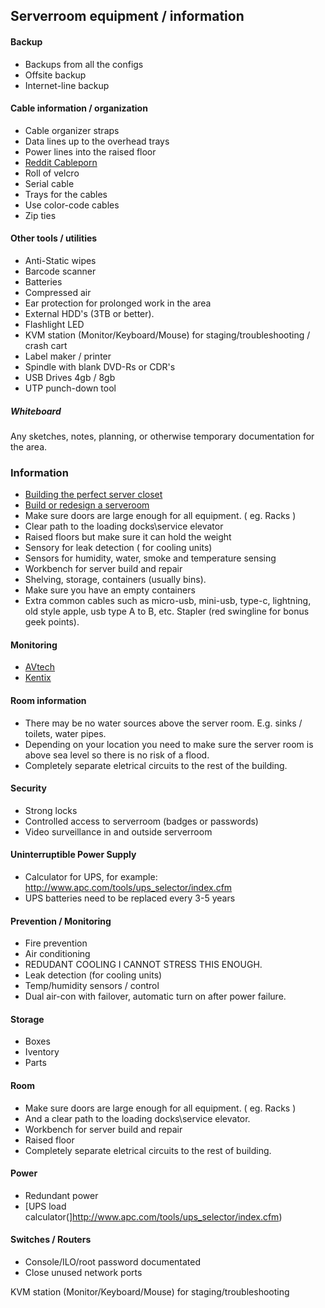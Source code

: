 ## Serverroom equipment / information

#### Backup
- Backups from all the configs
- Offsite backup
- Internet-line backup

#### Cable information / organization
- Cable organizer straps
- Data lines up to the overhead trays
- Power lines into the raised floor
- [Reddit Cableporn](https://www.reddit.com/r/cableporn/)
- Roll of velcro
- Serial cable
- Trays for the cables
- Use color-code cables
- Zip ties

#### Other tools / utilities
- Anti-Static wipes
- Barcode scanner
- Batteries
- Compressed air
- Ear protection for prolonged work in the area
- External HDD's (3TB or better).
- Flashlight LED
- KVM station (Monitor/Keyboard/Mouse) for staging/troubleshooting / crash cart
- Label maker / printer
- Spindle with blank DVD-Rs or CDR's
- USB Drives 4gb / 8gb
- UTP punch-down tool

##### Whiteboard
Any sketches, notes, planning, or otherwise temporary documentation for the area.

### Information
- [Building the perfect server closet](http://www.channelpronetwork.com/article/building-perfect-server-closet?page=0%2C0)
- [Build or redesign a serveroom](https://community.spiceworks.com/how_to/2622-how-to-build-or-redesign-a-server-room)
- Make sure doors are large enough for all equipment. ( eg. Racks )
- Clear path to the loading docks\service elevator
- Raised floors but make sure it can hold the weight
- Sensory for leak detection ( for cooling units)
- Sensors for humidity, water, smoke and temperature sensing
- Workbench for server build and repair
- Shelving, storage, containers (usually bins).
- Make sure you have an empty containers 
- Extra common cables such as micro-usb, mini-usb, type-c, lightning, old style apple, usb type A to B, etc.
Stapler (red swingline for bonus geek points).

#### Monitoring
- [AVtech](https://avtech.com/)
- [Kentix](https://kentix.com/en/)

#### Room information
- There may be no water sources above the server room. E.g. sinks / toilets, water pipes. 
- Depending on your location you need to make sure the server room is above sea level so there is no risk of a flood.
- Completely separate eletrical circuits to the rest of the building.

#### Security
- Strong locks
- Controlled access to serverroom (badges or passwords)
- Video surveillance in and outside serverroom

#### Uninterruptible Power Supply
- Calculator for UPS, for example: http://www.apc.com/tools/ups_selector/index.cfm
- UPS batteries need to be replaced every 3-5 years





#### Prevention / Monitoring
- Fire prevention
- Air conditioning
- REDUDANT COOLING I CANNOT STRESS THIS ENOUGH.
- Leak detection (for cooling units)
- Temp/humidity sensors / control
- Dual air-con with failover, automatic turn on after power failure.

#### Storage
- Boxes
- Iventory
- Parts

#### Room
- Make sure doors are large enough for all equipment. ( eg. Racks )
- And a clear path to the loading docks\service elevator.
- Workbench for server build and repair
- Raised floor
- Completely separate eletrical circuits to the rest of building.

#### Power
- Redundant power
- [UPS load calculator(]http://www.apc.com/tools/ups_selector/index.cfm)

#### Switches / Routers
- Console/ILO/root password documentated
- Close unused network ports


KVM station (Monitor/Keyboard/Mouse) for staging/troubleshooting
